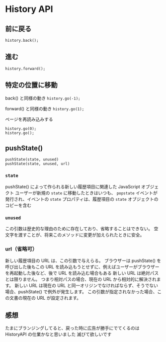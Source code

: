 # History API

## 前に戻る

`history.back();`

## 進む

`history.forward();`

## 特定の位置に移動

back() と同様の動き
`history.go(-1);`

forward() と同様の動き
`history.go(1);`

ページを再読み込みする

```
history.go(0);
history.go();
```

## pushState()

```
pushState(state, unused)
pushState(state, unused, url)
```

### `state`

pushState() によって作られる新しい履歴項目に関連した JavaScript オブジェクト
ユーザーが新規の `state` に移動したときはいつも、 `popstate` イベントが発行され、イベントの `state` プロパティは、履歴項目の `state` オブジェクトのコピーを含む

### `unused`

この引数は歴史的な理由のために存在しており、省略することはできない。
空文字を渡すことが、将来このメソッドに変更が加えられたときに安全。

### url（省略可）

新しい履歴項目の URL は、この引数で与えらる。
ブラウザーは pushState() を呼び出した後もこの URL を読み込もうとせずに、例えばユーザーがブラウザーを再起動した後など、後で URL を読み込む場合もある
新しい URL は絶対パスとは限りません。
つまり相対パスの場合、現在の URL から相対的に解決されます。
新しい URL は現在の URL と同一オリジンでなければならず、そうでない場合、pushState() で例外が発生します。
この引数が指定されなかった場合、この文書の現在の URL が設定されます。

## 感想

たまにブランジングしてると、戻った時に広告が勝手にでてくるのは HistoryAPI の仕業かなと思いました
滅びて欲しいです
